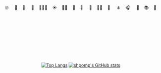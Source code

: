 <div align=center>
  <br><br>

🤓 &nbsp; &nbsp;   🧜‍&nbsp; &nbsp;  🦔 &nbsp; &nbsp;  🍌&nbsp; &nbsp; 🧛🏻‍♀️&nbsp; &nbsp;    ☀️&nbsp; &nbsp;    🚴🏻‍&nbsp; &nbsp;   🐳&nbsp; &nbsp;   🖤 &nbsp; &nbsp;   🌿&nbsp; &nbsp;    🤷🏻‍&nbsp; &nbsp;   🍉 &nbsp; &nbsp; 🪆&nbsp; &nbsp;   🎧 &nbsp; &nbsp;  🐣&nbsp; &nbsp; 📚&nbsp; &nbsp;    🌊    
<br><br>
  <div/>
  <br><br>
  <br><br>
  <br><br>
  
  
[![Top Langs](https://github-readme-stats.vercel.app/api/top-langs/?username=shpomp&hide=haskell,shell&theme=nord)](https://github.com/shpomp/github-readme-stats) [![shpomp's GitHub stats](https://github-readme-stats.vercel.app/api?username=shpomp&theme=nord&show_icons=true&hide=stars)](https://github.com/shpomp/github-readme-stats)


